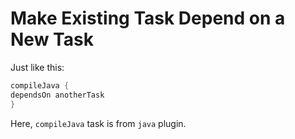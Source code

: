 # Make Existing Task Depend on a New Task

Just like this:

  ```gradle
compileJava {
  dependsOn anotherTask
}
  ```

Here, `compileJava` task is from `java` plugin.
